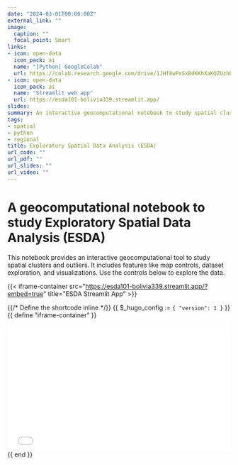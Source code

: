 ```yaml
---
date: "2024-03-01T00:00:00Z"
external_link: ""
image:
  caption: ""
  focal_point: Smart
links:
- icon: open-data
  icon_pack: ai
  name: "[Python] GoogleColab"
  url: https://colab.research.google.com/drive/1JHf8wPxSxBdKKhXaKQZUzhEpVznKGiep?usp=sharing
- icon: open-data
  icon_pack: ai
  name: "Streamlit web app"
  url: https://esda101-bolivia339.streamlit.app/
slides:
summary: An interactive geocomputational notebook to study spatial clusters and outliers
tags:
- spatial
- python
- regional
title: Exploratory Spatial Data Analysis (ESDA)
url_code: ""
url_pdf: ""
url_slides: ""
url_video: ""
---
```


# A geocomputational notebook to study Exploratory Spatial Data Analysis (ESDA)

This notebook provides an interactive geocomputational tool to study spatial clusters and outliers. It includes features like map controls, dataset exploration, and visualizations. Use the controls below to explore the data.


{{< iframe-container src="https://esda101-bolivia339.streamlit.app/?embed=true" title="ESDA Streamlit App" >}}

{{/* Define the shortcode inline */}}
{{ $_hugo_config := `{ "version": 1 }` }}
{{ define "iframe-container" }}
<div class="iframe-container">
    <iframe src="{{ .Get "src" }}" title="{{ .Get "title" | default "Embedded Content" }}" width="100%" height="100%" style="border:none;"></iframe>
</div>
{{ end }}

<style>
.iframe-container {
    position: relative;
    width: 100%;
    padding-bottom: 56.25%; /* 16:9 Aspect Ratio - Adjust as needed */
    height: 0;
    overflow: hidden;
}

.iframe-container iframe {
    position: absolute;
    top: 0;
    left: 0;
    width: 100%;
    height: 100%;
    border: none;
}
</style>